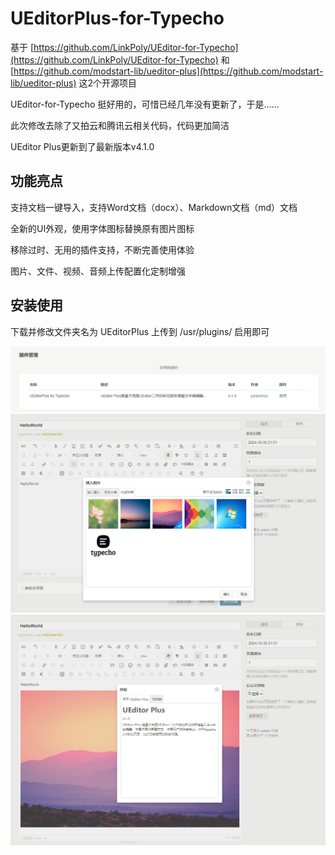 # UEditorPlus-for-Typecho

基于 [https://github.com/LinkPoly/UEditor-for-Typecho](https://github.com/LinkPoly/UEditor-for-Typecho) 和 [https://github.com/modstart-lib/ueditor-plus](https://github.com/modstart-lib/ueditor-plus) 这2个开源项目

UEditor-for-Typecho 挺好用的，可惜已经几年没有更新了，于是……

此次修改去除了又拍云和腾讯云相关代码，代码更加简洁

UEditor Plus更新到了最新版本v4.1.0

## 功能亮点

支持文档一键导入，支持Word文档（docx）、Markdown文档（md）文档

全新的UI外观，使用字体图标替换原有图片图标

移除过时、无用的插件支持，不断完善使用体验

图片、文件、视频、音频上传配置化定制增强

## 安装使用

下载并修改文件夹名为 UEditorPlus 上传到 /usr/plugins/ 启用即可

![UEditorPlus-for-Typecho](https://raw.githubusercontent.com/jubaoshou/UEditorPlus-for-Typecho/refs/heads/main/UEditorPlus-for-Typecho-0.jpg)
![UEditorPlus-for-Typecho](https://raw.githubusercontent.com/jubaoshou/UEditorPlus-for-Typecho/refs/heads/main/UEditorPlus-for-Typecho-1.jpg)
![UEditorPlus-for-Typecho](https://raw.githubusercontent.com/jubaoshou/UEditorPlus-for-Typecho/refs/heads/main/UEditorPlus-for-Typecho-2.jpg)